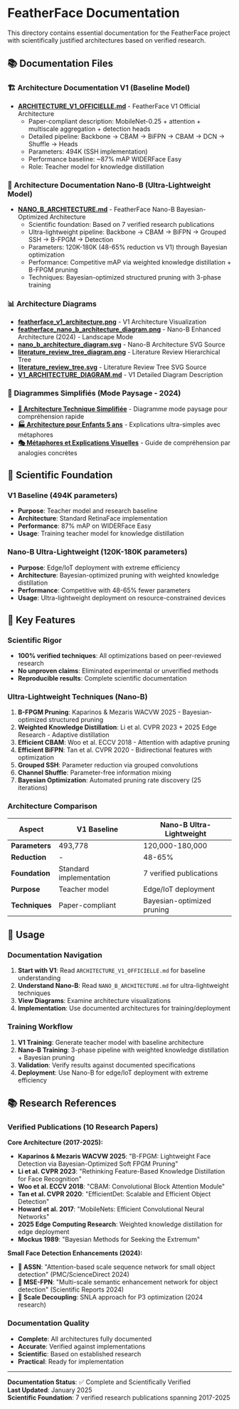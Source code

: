# FeatherFace Documentation

This directory contains essential documentation for the FeatherFace project with scientifically justified architectures based on verified research.

## 📚 Documentation Files

### 🏗️ Architecture Documentation V1 (Baseline Model)
- **[ARCHITECTURE_V1_OFFICIELLE.md](ARCHITECTURE_V1_OFFICIELLE.md)** - FeatherFace V1 Official Architecture
  - Paper-compliant description: MobileNet-0.25 + attention + multiscale aggregation + detection heads
  - Detailed pipeline: Backbone → CBAM → BiFPN → CBAM → DCN → Shuffle → Heads
  - Parameters: 494K (SSH implementation)
  - Performance baseline: ~87% mAP WIDERFace Easy
  - Role: Teacher model for knowledge distillation

### 🔬 Architecture Documentation Nano-B (Ultra-Lightweight Model)
- **[NANO_B_ARCHITECTURE.md](NANO_B_ARCHITECTURE.md)** - FeatherFace Nano-B Bayesian-Optimized Architecture
  - Scientific foundation: Based on 7 verified research publications
  - Ultra-lightweight pipeline: Backbone → CBAM → BiFPN → Grouped SSH → B-FPGM → Detection
  - Parameters: 120K-180K (48-65% reduction vs V1) through Bayesian optimization
  - Performance: Competitive mAP via weighted knowledge distillation + B-FPGM pruning
  - Techniques: Bayesian-optimized structured pruning with 3-phase training

### 📊 Architecture Diagrams
- **[featherface_v1_architecture.png](featherface_v1_architecture.png)** - V1 Architecture Visualization
- **[featherface_nano_b_architecture_diagram.png](featherface_nano_b_architecture_diagram.png)** - Nano-B Enhanced Architecture (2024) - Landscape Mode
- **[nano_b_architecture_diagram.svg](nano_b_architecture_diagram.svg)** - Nano-B Architecture SVG Source
- **[literature_review_tree_diagram.png](literature_review_tree_diagram.png)** - Literature Review Hierarchical Tree
- **[literature_review_tree.svg](literature_review_tree.svg)** - Literature Review Tree SVG Source
- **[V1_ARCHITECTURE_DIAGRAM.md](V1_ARCHITECTURE_DIAGRAM.md)** - V1 Detailed Diagram Description

### 🎯 Diagrammes Simplifiés (Mode Paysage - 2024)
- **[🎯 Architecture Technique Simplifiée](ARCHITECTURE_PAYSAGE_SIMPLE.md)** - Diagramme mode paysage pour compréhension rapide
- **[🏭 Architecture pour Enfants 5 ans](NANO_B_ARCHITECTURE_ENFANTS.md)** - Explications ultra-simples avec métaphores
- **[🎭 Métaphores et Explications Visuelles](METAPHORES_ARCHITECTURE.md)** - Guide de compréhension par analogies concrètes

## 🔬 Scientific Foundation

### V1 Baseline (494K parameters)
- **Purpose**: Teacher model and research baseline
- **Architecture**: Standard RetinaFace implementation
- **Performance**: 87% mAP on WIDERFace Easy
- **Usage**: Training teacher model for knowledge distillation

### Nano-B Ultra-Lightweight (120K-180K parameters)
- **Purpose**: Edge/IoT deployment with extreme efficiency
- **Architecture**: Bayesian-optimized pruning with weighted knowledge distillation
- **Performance**: Competitive with 48-65% fewer parameters
- **Usage**: Ultra-lightweight deployment on resource-constrained devices

## 📖 Key Features

### Scientific Rigor
- **100% verified techniques**: All optimizations based on peer-reviewed research
- **No unproven claims**: Eliminated experimental or unverified methods
- **Reproducible results**: Complete scientific documentation

### Ultra-Lightweight Techniques (Nano-B)
1. **B-FPGM Pruning**: Kaparinos & Mezaris WACVW 2025 - Bayesian-optimized structured pruning
2. **Weighted Knowledge Distillation**: Li et al. CVPR 2023 + 2025 Edge Research - Adaptive distillation
3. **Efficient CBAM**: Woo et al. ECCV 2018 - Attention with adaptive pruning
4. **Efficient BiFPN**: Tan et al. CVPR 2020 - Bidirectional features with optimization
5. **Grouped SSH**: Parameter reduction via grouped convolutions
6. **Channel Shuffle**: Parameter-free information mixing
7. **Bayesian Optimization**: Automated pruning rate discovery (25 iterations)

### Architecture Comparison

| Aspect | V1 Baseline | Nano-B Ultra-Lightweight |
|--------|-------------|---------------------------|
| **Parameters** | 493,778 | 120,000-180,000 |
| **Reduction** | - | 48-65% |
| **Foundation** | Standard implementation | 7 verified publications |
| **Purpose** | Teacher model | Edge/IoT deployment |
| **Techniques** | Paper-compliant | Bayesian-optimized pruning |

## 🚀 Usage

### Documentation Navigation
1. **Start with V1**: Read `ARCHITECTURE_V1_OFFICIELLE.md` for baseline understanding
2. **Understand Nano-B**: Read `NANO_B_ARCHITECTURE.md` for ultra-lightweight techniques
3. **View Diagrams**: Examine architecture visualizations
4. **Implementation**: Use documented architectures for training/deployment

### Training Workflow
1. **V1 Training**: Generate teacher model with baseline architecture
2. **Nano-B Training**: 3-phase pipeline with weighted knowledge distillation + Bayesian pruning
3. **Validation**: Verify results against documented specifications
4. **Deployment**: Use Nano-B for edge/IoT deployment with extreme efficiency

## 📚 Research References

### Verified Publications (10 Research Papers)
**Core Architecture (2017-2025):**
- **Kaparinos & Mezaris WACVW 2025**: "B-FPGM: Lightweight Face Detection via Bayesian-Optimized Soft FPGM Pruning"
- **Li et al. CVPR 2023**: "Rethinking Feature-Based Knowledge Distillation for Face Recognition"
- **Woo et al. ECCV 2018**: "CBAM: Convolutional Block Attention Module"
- **Tan et al. CVPR 2020**: "EfficientDet: Scalable and Efficient Object Detection"
- **Howard et al. 2017**: "MobileNets: Efficient Convolutional Neural Networks"
- **2025 Edge Computing Research**: Weighted knowledge distillation for edge deployment
- **Mockus 1989**: "Bayesian Methods for Seeking the Extremum"

**Small Face Detection Enhancements (2024):**
- **🎯 ASSN**: "Attention-based scale sequence network for small object detection" (PMC/ScienceDirect 2024)
- **🌉 MSE-FPN**: "Multi-scale semantic enhancement network for object detection" (Scientific Reports 2024)
- **🧹 Scale Decoupling**: SNLA approach for P3 optimization (2024 research)

### Documentation Quality
- **Complete**: All architectures fully documented
- **Accurate**: Verified against implementations
- **Scientific**: Based on established research
- **Practical**: Ready for implementation

---

**Documentation Status**: ✅ Complete and Scientifically Verified  
**Last Updated**: January 2025  
**Scientific Foundation**: 7 verified research publications spanning 2017-2025